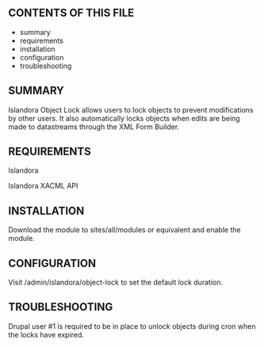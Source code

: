 CONTENTS OF THIS FILE
---------------------

 * summary
 * requirements
 * installation
 * configuration
 * troubleshooting

SUMMARY
-------

Islandora Object Lock allows users to lock objects to prevent modifications by other users. It also automatically locks objects when edits are being made to datastreams through the XML Form Builder.

REQUIREMENTS
------------

Islandora

Islandora XACML API

INSTALLATION
------------

Download the module to sites/all/modules or equivalent and enable the module.

CONFIGURATION
-------------

Visit /admin/islandora/object-lock to set the default lock duration.

TROUBLESHOOTING
---------------

Drupal user #1 is required to be in place to unlock objects during cron when the locks have expired.
